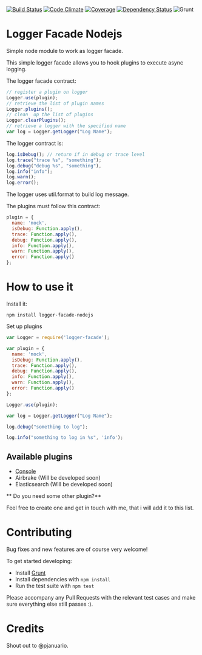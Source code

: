 [![Build Status](https://travis-ci.org/pjanuario/logger-facade-nodejs.svg?branch=master)](https://travis-ci.org/pjanuario/logger-facade-nodejs)
[![Code Climate](https://codeclimate.com/github/pjanuario/logger-facade-nodejs.png)](https://codeclimate.com/github/pjanuario/logger-facade-nodejs)
[![Coverage](http://img.shields.io/codeclimate/coverage/github/pjanuario/logger-facade-nodejs.svg)](https://codeclimate.com/github/pjanuario/logger-facade-nodejs)
[![Dependency Status](https://gemnasium.com/pjanuario/logger-facade-nodejs.svg)](https://gemnasium.com/pjanuario/logger-facade-nodejs)
![Grunt](https://cdn.gruntjs.com/builtwith.png)

Logger Facade Nodejs
====================

Simple node module to work as logger facade.

This simple logger facade allows you to hook plugins to execute async logging.

The logger facade contract:
```javascript
// register a plugin on logger
Logger.use(plugin);
// retrieve the list of plugin names
Logger.plugins();
// clean  up the list of plugins
Logger.clearPlugins();
// retrieve a logger with the specified name
var log = Logger.getLogger("Log Name");
```

The logger contract is:
```javascript
log.isDebug(); // return if in debug or trace level
log.trace("trace %s", "something");
log.debug("debug %s", "something"),
log.info("info");
log.warn();
log.error();
```

The logger uses util.format to build log message.


The plugins must follow this contract:
```javascript
plugin = {
  name: 'mock',
  isDebug: Function.apply(),
  trace: Function.apply(),
  debug: Function.apply(),
  info: Function.apply(),
  warn: Function.apply(),
  error: Function.apply()
};
```

# How to use it

Install it:

```
npm install logger-facade-nodejs
```

Set up plugins
```javascript
var Logger = require('logger-facade');

var plugin = {
  name: 'mock',
  isDebug: Function.apply(),
  trace: Function.apply(),
  debug: Function.apply(),
  info: Function.apply(),
  warn: Function.apply(),
  error: Function.apply()
};

Logger.use(plugin);

var log = Logger.getLogger("Log Name");

log.debug("something to log");

log.info("something to log in %s", 'info');
```

## Available plugins
* [Console](https://www.npmjs.org/package/logger-facade-console-plugin-nodejs)
* Airbrake (Will be developed soon)
* Elasticsearch (Will be developed soon)

** Do you need some other plugin?**

Feel free to create one and get in touch with me, that i will add it to this list.

# Contributing
Bug fixes and new features are of course very welcome!

To get started developing:
 - Install [Grunt](http://gruntjs.com/)
 - Install dependencies with ```npm install```
 - Run the test suite with ```npm test```

Please accompany any Pull Requests with the relevant test cases and make sure everything else still passes :).

# Credits
Shout out to @pjanuario.

